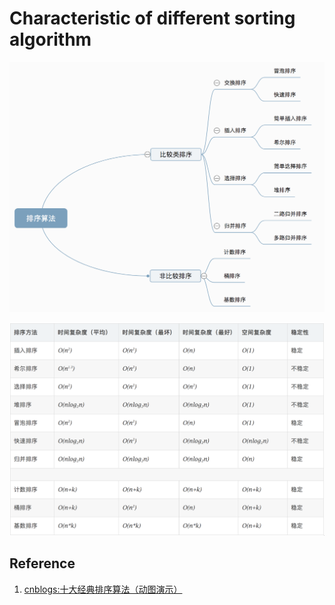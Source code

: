 # Characteristic of different sorting algorithm

![](../../Images/Algorithm/SortingAlgorithm/Characteristic%20of%20Different%20sorting%20algorithm%201.png)

![](../../Images/Algorithm/SortingAlgorithm/Characteristic%20of%20Different%20sorting%20algorithm%202.png)

## Reference

1. [cnblogs:十大经典排序算法（动图演示）](https://www.cnblogs.com/onepixel/p/7674659.html)